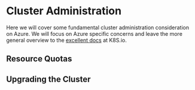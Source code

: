 # Cluster Administration #

Here we will cover some fundamental cluster administration consideration on Azure.  We will focus on Azure specific concerns and leave the more general overview to the [excellent docs](https://kubernetes.io/docs/tasks/) at K8S.io.

## Resource Quotas ##

## Upgrading the Cluster ##

